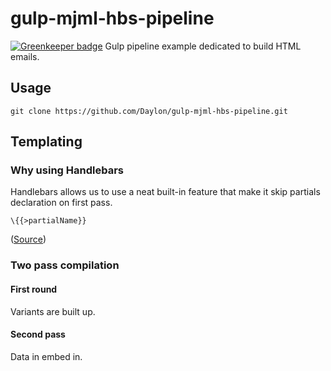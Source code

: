 # gulp-mjml-hbs-pipeline

[![Greenkeeper badge](https://badges.greenkeeper.io/Daylon/poscat-emails.svg?token=1560a645fdaf0e91e6e408a1122061a2027b25f3459e9d490306f0f47eb83ac9&ts=1500882263987)](https://greenkeeper.io/)
Gulp pipeline example dedicated to build HTML emails.

## Usage

```
git clone https://github.com/Daylon/gulp-mjml-hbs-pipeline.git
```

## Templating

### Why using Handlebars

Handlebars allows us to use a neat built-in feature that make it skip partials declaration on first pass.

`\{{>partialName}}`

([Source](https://stackoverflow.com/questions/22249235/render-double-curly-brackets-inside-handlebars-partial))

### Two pass compilation

#### First round

Variants are built up.

#### Second pass

Data in embed in.


